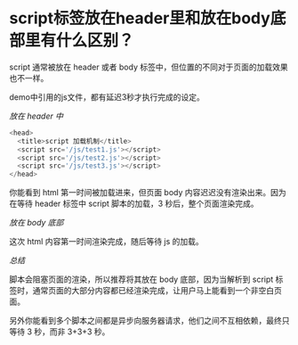 # script标签放在header里和放在body底部里有什么区别？

script 通常被放在 header 或者 body 标签中，但位置的不同对于页面的加载效果也不一样。

demo中引用的js文件，都有延迟3秒才执行完成的设定。

*放在 header 中*

```js
<head>
  <title>script 加载机制</title>
  <script src='/js/test1.js'></script>
  <script src='/js/test2.js'></script>
  <script src='/js/test3.js'></script>
</head>
```

你能看到 html 第一时间被加载进来，但页面 body 内容迟迟没有渲染出来。因为在等待 header 标签中 script 脚本的加载，3 秒后，整个页面渲染完成。

*放在 body 底部*

这次 html 内容第一时间渲染完成，随后等待 js 的加载。

*总结*

脚本会阻塞页面的渲染，所以推荐将其放在 body 底部，因为当解析到 script 标签时，通常页面的大部分内容都已经渲染完成，让用户马上能看到一个非空白页面。

另外你能看到多个脚本之间都是异步向服务器请求，他们之间不互相依赖，最终只等待 3 秒，而非 3+3+3 秒。
